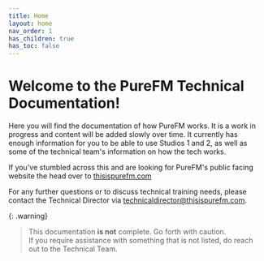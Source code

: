 ```yaml
---
title: Home
layout: home
nav_order: 1
has_children: true
has_toc: false
---
```


# Welcome to the PureFM Technical Documentation!

Here you will find the documentation of how PureFM works. It is a work in progress and content will be added slowly over time. It currently has enough information for you to be able to use Studios 1 and 2, as well as some of the technical team's information on how the tech works. 

If you've stumbled across this and are looking for PureFM's public facing website the head over to [thisispurefm.com](https://thisispurefm.com)

For any further questions or to discuss technical training needs, please contact the Technical Director via [technicaldirector@thisispurefm.com](mailto:technicaldirector@thisispurefm.com).

{: .warning}
> This documentation **is not** complete. Go forth with caution.  
> If you require assistance with something that is not listed, do reach out to the Technical Team. 